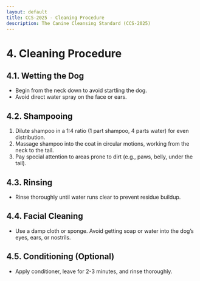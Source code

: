```yaml
---
layout: default
title: CCS-2025 - Cleaning Procedure
description: The Canine Cleansing Standard (CCS-2025)
---
```

# **4. Cleaning Procedure**  

## **4.1. Wetting the Dog**  
- Begin from the neck down to avoid startling the dog.  
- Avoid direct water spray on the face or ears.  

## **4.2. Shampooing**  
1. Dilute shampoo in a 1:4 ratio (1 part shampoo, 4 parts water) for even distribution.  
2. Massage shampoo into the coat in circular motions, working from the neck to the tail.  
3. Pay special attention to areas prone to dirt (e.g., paws, belly, under the tail).  

## **4.3. Rinsing**  
- Rinse thoroughly until water runs clear to prevent residue buildup.  

## **4.4. Facial Cleaning**  
- Use a damp cloth or sponge. Avoid getting soap or water into the dog’s eyes, ears, or nostrils.  

## **4.5. Conditioning (Optional)**  
- Apply conditioner, leave for 2-3 minutes, and rinse thoroughly.  